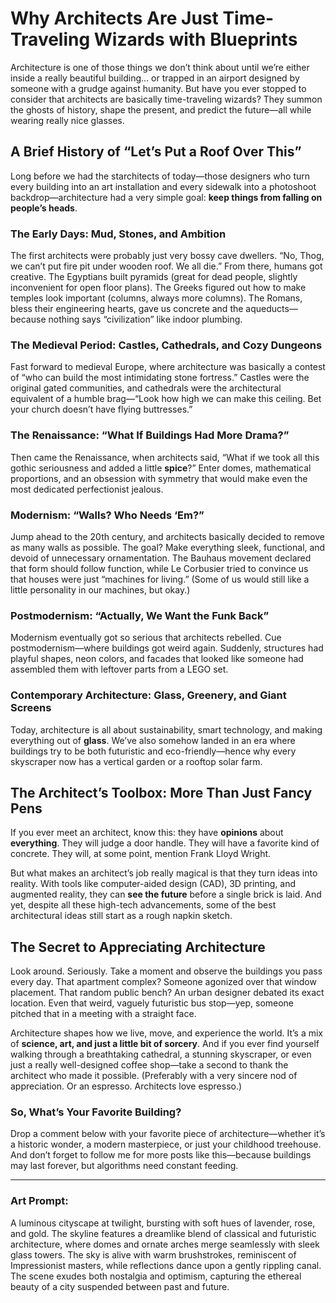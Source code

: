 # Why Architects Are Just Time-Traveling Wizards with Blueprints  

Architecture is one of those things we don’t think about until we’re either inside a really beautiful building… or trapped in an airport designed by someone with a grudge against humanity. But have you ever stopped to consider that architects are basically time-traveling wizards? They summon the ghosts of history, shape the present, and predict the future—all while wearing really nice glasses.  

## A Brief History of “Let’s Put a Roof Over This”  

Long before we had the starchitects of today—those designers who turn every building into an art installation and every sidewalk into a photoshoot backdrop—architecture had a very simple goal: **keep things from falling on people’s heads**.  

### The Early Days: Mud, Stones, and Ambition  
The first architects were probably just very bossy cave dwellers. “No, Thog, we can’t put fire pit under wooden roof. We all die.” From there, humans got creative. The Egyptians built pyramids (great for dead people, slightly inconvenient for open floor plans). The Greeks figured out how to make temples look important (columns, always more columns). The Romans, bless their engineering hearts, gave us concrete and the aqueducts—because nothing says “civilization” like indoor plumbing.  

### The Medieval Period: Castles, Cathedrals, and Cozy Dungeons  
Fast forward to medieval Europe, where architecture was basically a contest of “who can build the most intimidating stone fortress.” Castles were the original gated communities, and cathedrals were the architectural equivalent of a humble brag—“Look how high we can make this ceiling. Bet your church doesn’t have flying buttresses.”  

### The Renaissance: “What If Buildings Had More Drama?”  
Then came the Renaissance, when architects said, “What if we took all this gothic seriousness and added a little **spice**?” Enter domes, mathematical proportions, and an obsession with symmetry that would make even the most dedicated perfectionist jealous.  

### Modernism: “Walls? Who Needs ‘Em?”  
Jump ahead to the 20th century, and architects basically decided to remove as many walls as possible. The goal? Make everything sleek, functional, and devoid of unnecessary ornamentation. The Bauhaus movement declared that form should follow function, while Le Corbusier tried to convince us that houses were just “machines for living.” (Some of us would still like a little personality in our machines, but okay.)  

### Postmodernism: “Actually, We Want the Funk Back”  
Modernism eventually got so serious that architects rebelled. Cue postmodernism—where buildings got weird again. Suddenly, structures had playful shapes, neon colors, and facades that looked like someone had assembled them with leftover parts from a LEGO set.  

### Contemporary Architecture: Glass, Greenery, and Giant Screens  
Today, architecture is all about sustainability, smart technology, and making everything out of **glass**. We’ve also somehow landed in an era where buildings try to be both futuristic and eco-friendly—hence why every skyscraper now has a vertical garden or a rooftop solar farm.  

## The Architect’s Toolbox: More Than Just Fancy Pens  

If you ever meet an architect, know this: they have **opinions** about **everything**. They will judge a door handle. They will have a favorite kind of concrete. They will, at some point, mention Frank Lloyd Wright.  

But what makes an architect’s job really magical is that they turn ideas into reality. With tools like computer-aided design (CAD), 3D printing, and augmented reality, they can **see the future** before a single brick is laid. And yet, despite all these high-tech advancements, some of the best architectural ideas still start as a rough napkin sketch.  

## The Secret to Appreciating Architecture  

Look around. Seriously. Take a moment and observe the buildings you pass every day. That apartment complex? Someone agonized over that window placement. That random public bench? An urban designer debated its exact location. Even that weird, vaguely futuristic bus stop—yep, someone pitched that in a meeting with a straight face.  

Architecture shapes how we live, move, and experience the world. It’s a mix of **science, art, and just a little bit of sorcery**. And if you ever find yourself walking through a breathtaking cathedral, a stunning skyscraper, or even just a really well-designed coffee shop—take a second to thank the architect who made it possible. (Preferably with a very sincere nod of appreciation. Or an espresso. Architects love espresso.)  

### So, What’s Your Favorite Building?  

Drop a comment below with your favorite piece of architecture—whether it’s a historic wonder, a modern masterpiece, or just your childhood treehouse. And don’t forget to follow me for more posts like this—because buildings may last forever, but algorithms need constant feeding.  

---  

### Art Prompt:  
A luminous cityscape at twilight, bursting with soft hues of lavender, rose, and gold. The skyline features a dreamlike blend of classical and futuristic architecture, where domes and ornate arches merge seamlessly with sleek glass towers. The sky is alive with warm brushstrokes, reminiscent of Impressionist masters, while reflections dance upon a gently rippling canal. The scene exudes both nostalgia and optimism, capturing the ethereal beauty of a city suspended between past and future.